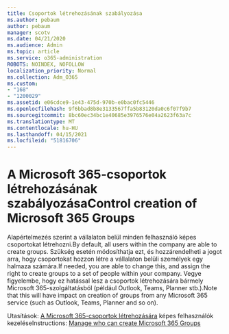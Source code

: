 ```yaml
---
title: Csoportok létrehozásának szabályozása
ms.author: pebaum
author: pebaum
manager: scotv
ms.date: 04/21/2020
ms.audience: Admin
ms.topic: article
ms.service: o365-administration
ROBOTS: NOINDEX, NOFOLLOW
localization_priority: Normal
ms.collection: Adm_O365
ms.custom:
- "168"
- "1200029"
ms.assetid: e06cdce9-1e43-475d-970b-e0bac0fc5446
ms.openlocfilehash: 9f6bbad8b8e3133567ffa5b83120da0c6f07f9b7
ms.sourcegitcommit: 8bc60ec34bc1e40685e3976576e04a2623f63a7c
ms.translationtype: MT
ms.contentlocale: hu-HU
ms.lasthandoff: 04/15/2021
ms.locfileid: "51816706"
---
```

# <a name="control-creation-of-microsoft-365-groups"></a><span data-ttu-id="cb37b-102">A Microsoft 365-csoportok létrehozásának szabályozása</span><span class="sxs-lookup"><span data-stu-id="cb37b-102">Control creation of Microsoft 365 Groups</span></span>

<span data-ttu-id="cb37b-103">Alapértelmezés szerint a vállalaton belül minden felhasználó képes csoportokat létrehozni.</span><span class="sxs-lookup"><span data-stu-id="cb37b-103">By default, all users within the company are able to create groups.</span></span> <span data-ttu-id="cb37b-104">Szükség esetén módosíthatja ezt, és hozzárendelheti a jogot arra, hogy csoportokat hozzon létre a vállalaton belüli személyek egy halmaza számára.</span><span class="sxs-lookup"><span data-stu-id="cb37b-104">If needed, you are able to change this, and assign the right to create groups to a set of people within your company.</span></span> <span data-ttu-id="cb37b-105">Vegye figyelembe, hogy ez hatással lesz a csoportok létrehozására bármely Microsoft 365-szolgáltatásból (például Outlook, Teams, Planner stb.).</span><span class="sxs-lookup"><span data-stu-id="cb37b-105">Note that this will have impact on creation of groups from any Microsoft 365 service (such as Outlook, Teams, Planner and so on).</span></span>
  
<span data-ttu-id="cb37b-106">Utasítások: [A Microsoft 365-csoportok létrehozására](https://docs.microsoft.com/microsoft-365/admin/create-groups/manage-creation-of-groups) képes felhasználók kezelése</span><span class="sxs-lookup"><span data-stu-id="cb37b-106">Instructions: [Manage who can create Microsoft 365 Groups](https://docs.microsoft.com/microsoft-365/admin/create-groups/manage-creation-of-groups)</span></span>

